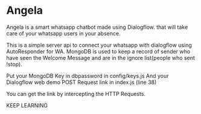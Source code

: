 # Angela
Angela is a smart whatsapp chatbot made using Dialogflow. that will take care of your whatsapp users in your absence.

This is a simple server api to connect your whatsapp with dialogflow using AutoResponder for WA.
MongoDB is used to keep a record of sender who have seen the Welcome Message and are in the ignore list(people who sent !stop).

Put your MongoDB Key in dbpassword in config/keys.js
And your Dialogflow web demo POST Request link in index.js (line 38)

You can get the link by intercepting the HTTP Requests.



KEEP LEARNING
